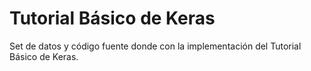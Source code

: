# Tutorial Básico de Keras

Set de datos y código fuente donde con la implementación del Tutorial Básico de Keras.
